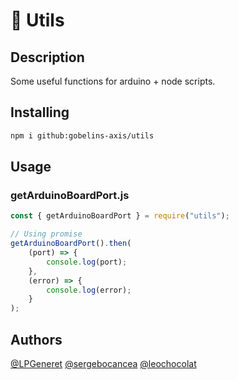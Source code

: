 # 🔧 Utils

## Description

Some useful functions for arduino + node scripts.

## Installing

```bash
npm i github:gobelins-axis/utils
```

## Usage

### getArduinoBoardPort.js

```js
const { getArduinoBoardPort } = require("utils");

// Using promise
getArduinoBoardPort().then(
    (port) => {
        console.log(port);
    },
    (error) => {
        console.log(error);
    }
);
```

## Authors

[@LPGeneret](https://twitter.com/LPGeneret)
[@sergebocancea](https://twitter.com/sergebocancea)
[@leochocolat](https://twitter.com/leochocolat)
